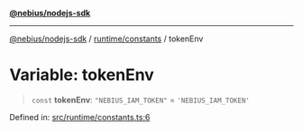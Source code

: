 [**@nebius/nodejs-sdk**](../../../README.md)

---

[@nebius/nodejs-sdk](../../../README.md) / [runtime/constants](../README.md) / tokenEnv

# Variable: tokenEnv

> `const` **tokenEnv**: `"NEBIUS_IAM_TOKEN"` = `'NEBIUS_IAM_TOKEN'`

Defined in: [src/runtime/constants.ts:6](https://github.com/nebius/nodejs-sdk/blob/2ec552fb564ad8fdbf78c4eb6e73ce9101501e8a/src/runtime/constants.ts#L6)
